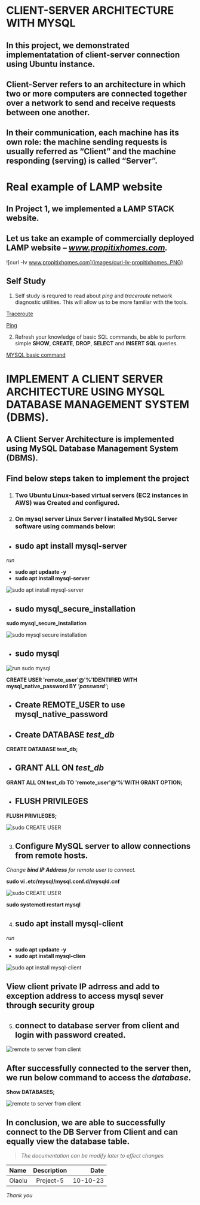 # **CLIENT-SERVER ARCHITECTURE WITH MYSQL**

## In this project, we demonstrated implementatation of client-server connection using Ubuntu instance.

## Client-Server refers to an architecture in which two or more computers are connected together over a network to send and receive requests between one another.

## In their communication, each machine has its own role: the machine sending requests is usually referred as “Client” and the machine responding (serving) is called “Server”.

# Real example of LAMP website
## In Project 1, we implemented a LAMP STACK website.
## Let us take an example of commercially deployed LAMP     website – *www.propitixhomes.com.*

![curl -Iv www.propitixhomes.com](images/curl-Iv-propitixhomes..PNG)

## Self Study 

1. Self study is requred to read about *ping* and *traceroute* network diagnostic utilities. This will allow us to be more familiar with the tools.

[Traceroute](https://en.wikipedia.org/wiki/Traceroute)

[Ping](https://en.wikipedia.org/wiki/Traceroute)

2. Refresh your knowledge of basic SQL commands, be able to perform simple **SHOW**, **CREATE**, **DROP**, **SELECT** and **INSERT SQL** queries.

[MYSQL basic command](https://www.w3schools.com/sql/)
# IMPLEMENT A CLIENT SERVER ARCHITECTURE USING MYSQL DATABASE MANAGEMENT SYSTEM (DBMS).

## A Client Server Architecture is implemented using MySQL Database Management System (DBMS).

## Find below steps taken to implement the project
1. ### Two Ubuntu Linux-based virtual servers (EC2 instances in AWS) was Created and configured.

2. ### On mysql server Linux Server I installed MySQL Server software using commands below:

- ## sudo apt install mysql-server

*run*
- **sudo apt updaate -y** 
- **sudo apt install mysql-server**

![sudo apt install mysql-server](images/Sudo-apt-install-mysql-server.PNG)

- ## sudo mysql_secure_installation
**sudo mysql_secure_installation**

![sudo mysql secure installation](images/sudo-mysql-secure-installation.PNG)

- ## sudo mysql

![run sudo mysql](images/sudo-mysql.PNG)

**CREATE USER 'remote_user'@'%'IDENTIFIED WITH mysql_native_password BY *'password'*;**
- ## Create REMOTE_USER to use mysql_native_password

- ## Create DATABASE *test_db*

**CREATE DATABASE test_db;**
- ## GRANT ALL ON *test_db*

**GRANT ALL ON test_db TO 'remote_user'@'%'WITH GRANT OPTION;**

- ## FLUSH PRIVILEGES

**FLUSH PRIVILEGES;**

![sudo CREATE USER](images/create-user-create-database-grant-privileges.PNG)

3. ## Configure MySQL server to allow connections from remote hosts.
 *Change **bind IP Address** for remote user to connect.*

**sudo vi .etc/mysql/mysql.conf.d/mysqld.cnf**

![sudo CREATE USER](images/bind-address.PNG)

**sudo systemctl restart mysql**

4. ## sudo apt install mysql-client

*run*
- **sudo apt updaate -y** 
- **sudo apt install mysql-clien**

![sudo apt install mysql-client](images/sudo-apt-install-mysql-client.PNG)

## View client private IP adrress and add to exception address to access mysql sever through security group

5. ## connect to **database server** from client and login with password created.

![remote to server from client](images/sudo-mysql-u-remote-user-h-ipaddress-p.PNG)

## After successfully connected to the server then, we run below command to access the *database*.

**Show DATABASES;**

![remote to server from client](images/show-databases.PNG)

## In conclusion, we are able to successfully connect to the DB Server from Client and can equally view the database table.

> *The documentation can be modify later to effect changes*

| Name | Description | Date |
|:---  |    :----:   |  ---:| 
|Olaolu| Project-5  |10-10-23| 

*Thank you*